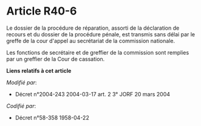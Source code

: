 # Article R40-6

Le dossier de la procédure de réparation, assorti de la déclaration de recours et du dossier de la procédure pénale, est
transmis sans délai par le greffe de la cour d'appel au secrétariat de la commission nationale.

Les fonctions de secrétaire et de greffier de la commission sont remplies par un greffier de la Cour de cassation.

**Liens relatifs à cet article**

_Modifié par_:

  - Décret n°2004-243 2004-03-17 art. 2 3° JORF 20 mars 2004

_Codifié par_:

  - Décret n°58-358 1958-04-22
